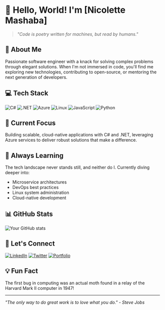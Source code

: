 # 👋 Hello, World! I'm [Nicolette Mashaba]

> *"Code is poetry written for machines, but read by humans."*

## 🚀 About Me
Passionate software engineer with a knack for solving complex problems through elegant solutions. When I'm not immersed in code, you'll find me exploring new technologies, contributing to open-source, or mentoring the next generation of developers.

## 💻 Tech Stack
![C#](https://img.shields.io/badge/-C%23-239120?style=flat-square&logo=c-sharp&logoColor=white)
![.NET](https://img.shields.io/badge/-.NET-512BD4?style=flat-square&logo=dotnet&logoColor=white)
![Azure](https://img.shields.io/badge/-Azure-0089D6?style=flat-square&logo=microsoft-azure&logoColor=white)
![Linux](https://img.shields.io/badge/-Linux-FCC624?style=flat-square&logo=linux&logoColor=black)
![JavaScript](https://img.shields.io/badge/-JavaScript-F7DF1E?style=flat-square&logo=javascript&logoColor=black)
![Python](https://img.shields.io/badge/-Python-3776AB?style=flat-square&logo=python&logoColor=white)

## 🔭 Current Focus
Building scalable, cloud-native applications with C# and .NET, leveraging Azure services to deliver robust solutions that make a difference.

## 🌱 Always Learning
The tech landscape never stands still, and neither do I. Currently diving deeper into:
- Microservice architectures
- DevOps best practices
- Linux system administration
- Cloud-native development

## 📊 GitHub Stats
![Your GitHub stats](https://github-readme-stats.vercel.app/api?username=yourusername&show_icons=true&theme=radical)

## 🔗 Let's Connect
[![LinkedIn](https://img.shields.io/badge/-LinkedIn-0077B5?style=flat-square&logo=linkedin&logoColor=white)](https://linkedin.com/in/yourprofile)
[![Twitter](https://img.shields.io/badge/-Twitter-1DA1F2?style=flat-square&logo=twitter&logoColor=white)](https://twitter.com/yourhandle)
[![Portfolio](https://img.shields.io/badge/-Portfolio-000000?style=flat-square&logo=react&logoColor=white)](https://yourportfolio.com)

## 💡 Fun Fact
The first bug in computing was an actual moth found in a relay of the Harvard Mark II computer in 1947!

---
*"The only way to do great work is to love what you do." - Steve Jobs*
